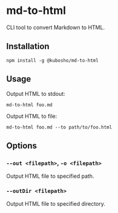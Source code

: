 # md-to-html

CLI tool to convert Markdown to HTML.

## Installation

```
npm install -g @kubosho/md-to-html
```

## Usage

Output HTML to stdout:

```
md-to-html foo.md
```

Output HTML to file:

```
md-to-html foo.md --to path/to/foo.html
```

## Options

### `--out <filepath>`, `-o <filepath>`

Output HTML file to specified path.

### `--outDir <filepath>`

Output HTML file to specified directory.

